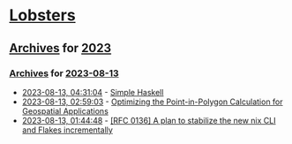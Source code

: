 # [Lobsters](../../../README.md)

## [Archives](../../index.md) for [2023](../index.md)

### [Archives](../../index.md) for [2023-08-13](index.md)

* [2023-08-13, 04:31:04](https://lobste.rs/s/a7i66r/simple_haskell) - [Simple Haskell](https://www.simplehaskell.org/)
* [2023-08-13, 02:59:03](https://lobste.rs/s/inpe40/optimizing_point_polygon_calculation) - [Optimizing the Point-in-Polygon Calculation for Geospatial Applications](https://nextbillion.ai/blog/optimizing-point-in-polygon-calculations-for-geospatial-applications)
* [2023-08-13, 01:44:48](https://lobste.rs/s/uangqg/rfc_0136_plan_stabilize_new_nix_cli_flakes) - [[RFC 0136] A plan to stabilize the new nix CLI and Flakes incrementally](https://github.com/NixOS/rfcs/pull/136)
